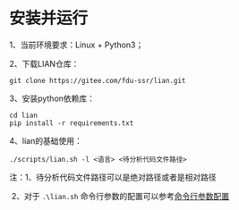 # **安装并运行**

1、当前环境要求：Linux  +  Python3；

2、下载LIAN仓库：

```shell
git clone https://gitee.com/fdu-ssr/lian.git
```

3、安装python依赖库：

```shell
cd lian                  
pip install -r requirements.txt     
```

4、lian的基础使用：

```shell
./scripts/lian.sh -l <语言> <待分析代码文件路径>
```

注：1、待分析代码文件路径可以是绝对路径或者是相对路径

​    2、对于 `.\lian.sh` 命令行参数的配置可以参考[命令行参数配置](./commands.md)

